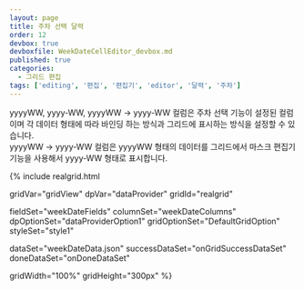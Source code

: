 ```yaml
---
layout: page
title: 주차 선택 달력
order: 12
devbox: true
devboxfile: WeekDateCellEditor_devbox.md
published: true
categories:
  - 그리드 편집
tags: ['editing', '편집', '편집기', 'editor', '달력', '주차']
---
```


yyyyWW, yyyy-WW, yyyyWW -> yyyy-WW 컬럼은 주차 선택 기능이 설정된 컬럼이며 각 데이터 형태에 따라 바인딩 하는 방식과 그리드에 표시하는 방식을 설정할 수 있습니다.  
yyyyWW -> yyyy-WW 컬럼은 yyyyWW 형태의 데이터를 그리드에서 마스크 편집기 기능을 사용해서 yyyy-WW 형태로 표시합니다.


<script>
  var onGridSuccessDataSet = function(data, textStatus, jqXHR) {
    dataProvider.setRows(data);
  }
  var onDoneDataSet = function() {
    gridView.setColumnProperty("dateTime3","displayRegExp", /^([0-9]{4})([0-9]{2})$/)
    gridView.setColumnProperty("dateTime3","displayReplace", "$1-$2")
  }
</script>

{% include realgrid.html

  gridVar="gridView"
  dpVar="dataProvider"
  gridId="realgrid"

  fieldSet="weekDateFields"
  columnSet="weekDateColumns"
  dpOptionSet="dataProviderOption1"
  gridOptionSet="DefaultGridOption"
  styleSet="style1"

  dataSet="weekDateData.json"
  successDataSet="onGridSuccessDataSet"
  doneDataSet="onDoneDataSet"

  gridWidth="100%"
  gridHeight="300px" %}